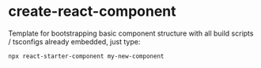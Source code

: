 # create-react-component


Template for bootstrapping basic component structure with all build scripts / tsconfigs already embedded, just type:

```
npx react-starter-component my-new-component
```
